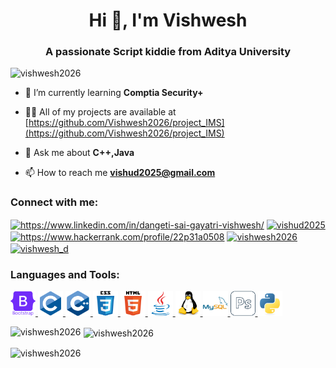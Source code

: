 <h1 align="center">Hi 👋, I'm Vishwesh</h1>
<h3 align="center">A passionate Script kiddie from Aditya University</h3>

<p align="left"> <img src="https://komarev.com/ghpvc/?username=vishwesh2026&label=Profile%20views&color=0e75b6&style=flat" alt="vishwesh2026" /> </p>

- 🌱 I’m currently learning **Comptia Security+**

- 👨‍💻 All of my projects are available at [https://github.com/Vishwesh2026/project_IMS](https://github.com/Vishwesh2026/project_IMS)

- 💬 Ask me about **C++,Java**

- 📫 How to reach me **vishud2025@gmail.com**

<h3 align="left">Connect with me:</h3>
<p align="left">
<a href="https://linkedin.com/in/https://www.linkedin.com/in/dangeti-sai-gayatri-vishwesh/" target="blank"><img align="center" src="https://raw.githubusercontent.com/rahuldkjain/github-profile-readme-generator/master/src/images/icons/Social/linked-in-alt.svg" alt="https://www.linkedin.com/in/dangeti-sai-gayatri-vishwesh/" height="30" width="40" /></a>
<a href="https://www.codechef.com/users/vishud2025" target="blank"><img align="center" src="https://cdn.jsdelivr.net/npm/simple-icons@3.1.0/icons/codechef.svg" alt="vishud2025" height="30" width="40" /></a>
<a href="https://www.hackerrank.com/https://www.hackerrank.com/profile/22p31a0508" target="blank"><img align="center" src="https://raw.githubusercontent.com/rahuldkjain/github-profile-readme-generator/master/src/images/icons/Social/hackerrank.svg" alt="https://www.hackerrank.com/profile/22p31a0508" height="30" width="40" /></a>
<a href="https://www.leetcode.com/vishwesh2026" target="blank"><img align="center" src="https://raw.githubusercontent.com/rahuldkjain/github-profile-readme-generator/master/src/images/icons/Social/leet-code.svg" alt="vishwesh2026" height="30" width="40" /></a>
<a href="https://auth.geeksforgeeks.org/user/vishwesh_d" target="blank"><img align="center" src="https://raw.githubusercontent.com/rahuldkjain/github-profile-readme-generator/master/src/images/icons/Social/geeks-for-geeks.svg" alt="vishwesh_d" height="30" width="40" /></a>
</p>

<h3 align="left">Languages and Tools:</h3>
<p align="left"> <a href="https://getbootstrap.com" target="_blank" rel="noreferrer"> <img src="https://raw.githubusercontent.com/devicons/devicon/master/icons/bootstrap/bootstrap-plain-wordmark.svg" alt="bootstrap" width="40" height="40"/> </a> <a href="https://www.cprogramming.com/" target="_blank" rel="noreferrer"> <img src="https://raw.githubusercontent.com/devicons/devicon/master/icons/c/c-original.svg" alt="c" width="40" height="40"/> </a> <a href="https://www.w3schools.com/cpp/" target="_blank" rel="noreferrer"> <img src="https://raw.githubusercontent.com/devicons/devicon/master/icons/cplusplus/cplusplus-original.svg" alt="cplusplus" width="40" height="40"/> </a> <a href="https://www.w3schools.com/css/" target="_blank" rel="noreferrer"> <img src="https://raw.githubusercontent.com/devicons/devicon/master/icons/css3/css3-original-wordmark.svg" alt="css3" width="40" height="40"/> </a> <a href="https://www.w3.org/html/" target="_blank" rel="noreferrer"> <img src="https://raw.githubusercontent.com/devicons/devicon/master/icons/html5/html5-original-wordmark.svg" alt="html5" width="40" height="40"/> </a> <a href="https://www.java.com" target="_blank" rel="noreferrer"> <img src="https://raw.githubusercontent.com/devicons/devicon/master/icons/java/java-original.svg" alt="java" width="40" height="40"/> </a> <a href="https://www.linux.org/" target="_blank" rel="noreferrer"> <img src="https://raw.githubusercontent.com/devicons/devicon/master/icons/linux/linux-original.svg" alt="linux" width="40" height="40"/> </a> <a href="https://www.mysql.com/" target="_blank" rel="noreferrer"> <img src="https://raw.githubusercontent.com/devicons/devicon/master/icons/mysql/mysql-original-wordmark.svg" alt="mysql" width="40" height="40"/> </a> <a href="https://www.photoshop.com/en" target="_blank" rel="noreferrer"> <img src="https://raw.githubusercontent.com/devicons/devicon/master/icons/photoshop/photoshop-line.svg" alt="photoshop" width="40" height="40"/> </a> <a href="https://www.python.org" target="_blank" rel="noreferrer"> <img src="https://raw.githubusercontent.com/devicons/devicon/master/icons/python/python-original.svg" alt="python" width="40" height="40"/> </a> </p>

<p><img align="left" src="https://github-readme-stats.vercel.app/api/top-langs?username=vishwesh2026&show_icons=true&locale=en&layout=compact" alt="vishwesh2026" /></p>

<p>&nbsp;<img align="center" src="https://github-readme-stats.vercel.app/api?username=vishwesh2026&show_icons=true&locale=en" alt="vishwesh2026" /></p>

<p><img align="center" src="https://github-readme-streak-stats.herokuapp.com/?user=vishwesh2026&" alt="vishwesh2026" /></p>

